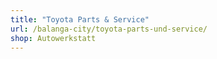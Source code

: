 ```yaml
---
title: "Toyota Parts & Service"
url: /balanga-city/toyota-parts-und-service/
shop: Autowerkstatt
---
```

